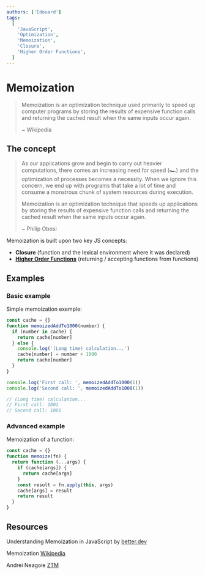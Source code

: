 ```yaml
---
authors: ['Edouard']
tags:
  [
    'JavaScript',
    'Optimization',
    'Memoization',
    'Closure',
    'Higher Order Functions',
  ]
---
```


# Memoization

> Memoization is an optimization technique used primarily to speed up computer programs by storing the results of expensive function calls and returning the cached result when the same inputs occur again.
>
> ~ Wikipedia

<!-- truncate -->

## The concept

> As our applications grow and begin to carry out heavier computations, there comes an increasing need for speed (🏎️) and the optimization of processes becomes a necessity. When we ignore this concern, we end up with programs that take a lot of time and consume a monstrous chunk of system resources during execution.
>
> Memoization is an optimization technique that speeds up applications by storing the results of expensive function calls and returning the cached result when the same inputs occur again.
>
> ~ Philip Obosi

Memoization is built upon two key JS concepts:

- **Closure** (function and the lexical environment where it was declared)
- **[Higher Order Functions](./05-higher-order-functions.md)** (returning / accepting functions from functions)

## Examples

### Basic example

Simple memoization exemple:

```javascript
const cache = {}
function memoizedAddTo1000(number) {
  if (number in cache) {
    return cache[number]
  } else {
    console.log('(Long time) calculation...')
    cache[number] = number + 1000
    return cache[number]
  }
}

console.log('First call: ', memoizedAddTo1000(1))
console.log('Second call: ', memoizedAddTo1000(1))

// (Long time) calculation...
// First call: 1001
// Second call: 1001
```

### Advanced example

Memoization of a function:

```javascript
const cache = {}
function memoize(fn) {
  return function (...args) {
    if (cache[args]) {
      return cache[args]
    }
    const result = fn.apply(this, args)
    cache[args] = result
    return result
  }
}
```

## Resources

Understanding Memoization in JavaScript by [better.dev](https://www.better.dev/understanding-memoization-in-javascript)

Memoization [Wikipedia](https://en.wikipedia.org/wiki/Memoization)

Andrei Neagoie [ZTM](https://zerotomastery.io/)
